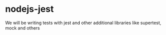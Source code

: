 # nodejs-jest
We will be writing tests with jest and other additional libraries like supertest, mock and others
